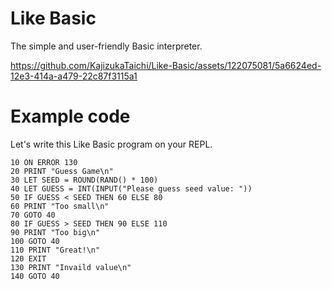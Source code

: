 # Like Basic
The simple and user-friendly Basic interpreter.


https://github.com/KajizukaTaichi/Like-Basic/assets/122075081/5a6624ed-12e3-414a-a479-22c87f3115a1



# Example code
Let's write this Like Basic program on your REPL.
```basic
10 ON ERROR 130
20 PRINT "Guess Game\n"
30 LET SEED = ROUND(RAND() * 100)
40 LET GUESS = INT(INPUT("Please guess seed value: "))
50 IF GUESS < SEED THEN 60 ELSE 80
60 PRINT "Too small\n"
70 GOTO 40
80 IF GUESS > SEED THEN 90 ELSE 110
90 PRINT "Too big\n"
100 GOTO 40
110 PRINT "Great!\n"
120 EXIT
130 PRINT "Invaild value\n"
140 GOTO 40
```
